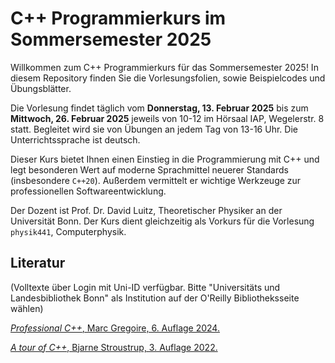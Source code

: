 # C++ Programmierkurs im Sommersemester 2025



Willkommen zum C++ Programmierkurs für das Sommersemester 2025! In diesem Repository finden Sie die Vorlesungsfolien, sowie Beispielcodes und Übungsblätter.


Die Vorlesung findet täglich vom **Donnerstag, 13. Februar 2025** bis zum **Mittwoch, 26. Februar 2025** jeweils von 10-12 im Hörsaal IAP, Wegelerstr. 8 statt. Begleitet wird sie von Übungen an jedem Tag von 13-16 Uhr. Die Unterrichtssprache ist deutsch.


Dieser Kurs bietet Ihnen einen Einstieg in die Programmierung mit C++ und legt besonderen Wert auf moderne Sprachmittel neuerer Standards (insbesondere `C++20`). Außerdem vermittelt er wichtige Werkzeuge zur professionellen Softwareentwicklung.

Der Dozent ist Prof. Dr. David Luitz, Theoretischer Physiker an der Universität Bonn. 
Der Kurs dient gleichzeitig als Vorkurs für die Vorlesung `physik441`, Computerphysik.


## Literatur

(Volltexte über Login mit Uni-ID verfügbar. Bitte "Universitäts und Landesbibliothek Bonn" als Institution auf der O'Reilly Bibliotheksseite wählen)


[*Professional C++*, Marc Gregoire, 6. Auflage 2024.](https://bonnus.ulb.uni-bonn.de/view/action/uresolver.do?operation=resolveService&package_service_id=17172162860006467&institutionId=6467&customerId=6440&VE=true) 


[*A tour of C++*, Bjarne Stroustrup, 3. Auflage 2022.](https://bonnus.ulb.uni-bonn.de/view/action/uresolver.do?operation=resolveService&package_service_id=17182510530006467&institutionId=6467&customerId=6440&VE=true)
